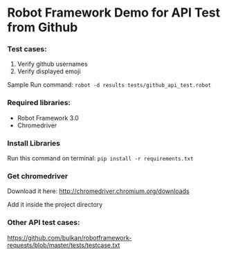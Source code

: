 # Robot Framework Demo for API Test from Github

### Test cases:
1. Verify github usernames
2. Verify displayed emoji

Sample Run command: `robot -d results tests/github_api_test.robot`

### Required libraries:
* Robot Framework 3.0
* Chromedriver

### Install Libraries
Run this command on terminal: `pip install -r requirements.txt`

### Get chromedriver
Download it here: http://chromedriver.chromium.org/downloads

Add it inside the project directory

### Other API test cases: 
https://github.com/bulkan/robotframework-requests/blob/master/tests/testcase.txt
